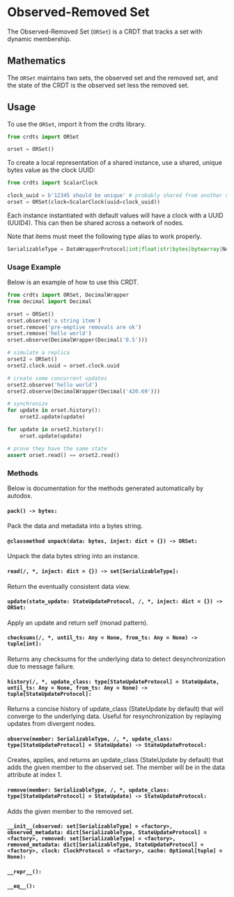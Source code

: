 # Observed-Removed Set

The Observed-Removed Set (`ORSet`) is a CRDT that tracks a set with dynamic
membership.

## Mathematics

The `ORSet` maintains two sets, the observed set and the removed set, and the
state of the CRDT is the observed set less the removed set.

## Usage

To use the `ORSet`, import it from the crdts library.

```python
from crdts import ORSet

orset = ORSet()
```

To create a local representation of a shared instance, use a shared, unique
bytes value as the clock UUID:

```python
from crdts import ScalarClock

clock_uuid = b'12345 should be unique' # probably shared from another node
orset = ORSet(clock=ScalarClock(uuid=clock_uuid))
```

Each instance instantiated with default values will have a clock with a UUID
(UUID4). This can then be shared across a network of nodes.

Note that items must meet the following type alias to work properly.

```python
SerializableType = DataWrapperProtocol|int|float|str|bytes|bytearray|NoneType
```

### Usage Example

Below is an example of how to use this CRDT.

```python
from crdts import ORSet, DecimalWrapper
from decimal import Decimal

orset = ORSet()
orset.observe('a string item')
orset.remove('pre-emptive removals are ok')
orset.remove('hello world')
orset.observe(DecimalWrapper(Decimal('0.5')))

# simulate a replica
orset2 = ORSet()
orset2.clock.uuid = orset.clock.uuid

# create some concurrent updates
orset2.observe('hello world')
orset2.observe(DecimalWrapper(Decimal('420.69')))

# synchronize
for update in orset.history():
    orset2.update(update)

for update in orset2.history():
    orset.update(update)

# prove they have the same state
assert orset.read() == orset2.read()
```

### Methods

Below is documentation for the methods generated automatically by autodox.

#### `pack() -> bytes:`

Pack the data and metadata into a bytes string.

#### `@classmethod unpack(data: bytes, inject: dict = {}) -> ORSet:`

Unpack the data bytes string into an instance.

#### `read(/, *, inject: dict = {}) -> set[SerializableType]:`

Return the eventually consistent data view.

#### `update(state_update: StateUpdateProtocol, /, *, inject: dict = {}) -> ORSet:`

Apply an update and return self (monad pattern).

#### `checksums(/, *, until_ts: Any = None, from_ts: Any = None) -> tuple[int]:`

Returns any checksums for the underlying data to detect desynchronization due to
message failure.

#### `history(/, *, update_class: type[StateUpdateProtocol] = StateUpdate, until_ts: Any = None, from_ts: Any = None) -> tuple[StateUpdateProtocol]:`

Returns a concise history of update_class (StateUpdate by default) that will
converge to the underlying data. Useful for resynchronization by replaying
updates from divergent nodes.

#### `observe(member: SerializableType, /, *, update_class: type[StateUpdateProtocol] = StateUpdate) -> StateUpdateProtocol:`

Creates, applies, and returns an update_class (StateUpdate by default) that adds
the given member to the observed set. The member will be in the data attribute
at index 1.

#### `remove(member: SerializableType, /, *, update_class: type[StateUpdateProtocol] = StateUpdate) -> StateUpdateProtocol:`

Adds the given member to the removed set.

#### `__init__(observed: set[SerializableType] = <factory>, observed_metadata: dict[SerializableType, StateUpdateProtocol] = <factory>, removed: set[SerializableType] = <factory>, removed_metadata: dict[SerializableType, StateUpdateProtocol] = <factory>, clock: ClockProtocol = <factory>, cache: Optional[tuple] = None):`

#### `__repr__():`

#### `__eq__():`
